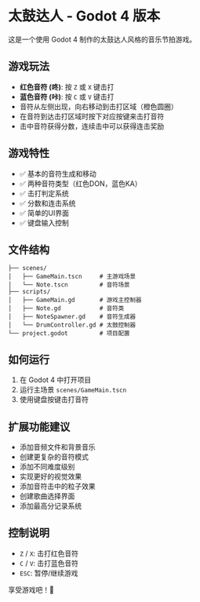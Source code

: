 # 太鼓达人 - Godot 4 版本

这是一个使用 Godot 4 制作的太鼓达人风格的音乐节拍游戏。

## 游戏玩法

- **红色音符 (咚)**: 按 `Z` 或 `X` 键击打
- **蓝色音符 (咔)**: 按 `C` 或 `V` 键击打
- 音符从左侧出现，向右移动到击打区域（橙色圆圈）
- 在音符到达击打区域时按下对应按键来击打音符
- 击中音符获得分数，连续击中可以获得连击奖励

## 游戏特性

- ✅ 基本的音符生成和移动
- ✅ 两种音符类型（红色DON，蓝色KA）
- ✅ 击打判定系统
- ✅ 分数和连击系统
- ✅ 简单的UI界面
- ✅ 键盘输入控制

## 文件结构

```
├── scenes/
│   ├── GameMain.tscn     # 主游戏场景
│   └── Note.tscn         # 音符场景
├── scripts/
│   ├── GameMain.gd       # 游戏主控制器
│   ├── Note.gd           # 音符类
│   ├── NoteSpawner.gd    # 音符生成器
│   └── DrumController.gd # 太鼓控制器
└── project.godot         # 项目配置
```

## 如何运行

1. 在 Godot 4 中打开项目
2. 运行主场景 `scenes/GameMain.tscn`
3. 使用键盘按键击打音符

## 扩展功能建议

- 添加音频文件和背景音乐
- 创建更复杂的音符模式
- 添加不同难度级别
- 实现更好的视觉效果
- 添加音符击中的粒子效果
- 创建歌曲选择界面
- 添加最高分记录系统

## 控制说明

- `Z` / `X`: 击打红色音符
- `C` / `V`: 击打蓝色音符
- `ESC`: 暂停/继续游戏

享受游戏吧！🥁 